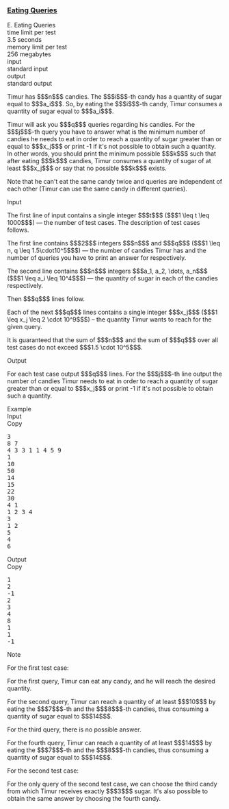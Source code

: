 <h3><a href="https://codeforces.com/contest/1676/problem/E" target="_blank" rel="noopener noreferrer">Eating Queries</a></h3>

<div class="header"><div class="title">E. Eating Queries</div><div class="time-limit"><div class="property-title">time limit per test</div>3.5 seconds</div><div class="memory-limit"><div class="property-title">memory limit per test</div>256 megabytes</div><div class="input-file input-standard"><div class="property-title">input</div>standard input</div><div class="output-file output-standard"><div class="property-title">output</div>standard output</div></div><div><p>Timur has $$$n$$$ candies. The $$$i$$$-th candy has a quantity of sugar equal to $$$a_i$$$. So, by eating the $$$i$$$-th candy, Timur consumes a quantity of sugar equal to $$$a_i$$$.</p><p>Timur will ask you $$$q$$$ queries regarding his candies. For the $$$j$$$-th query you have to answer what is the <span class="tex-font-style-bf">minimum</span> number of candies he needs to eat in order to reach a quantity of sugar <span class="tex-font-style-bf">greater than or equal to</span> $$$x_j$$$ or print <span class="tex-font-style-tt">-1</span> if it's not possible to obtain such a quantity. In other words, you should print the minimum possible $$$k$$$ such that after eating $$$k$$$ candies, Timur consumes a quantity of sugar of at least $$$x_j$$$ or say that no possible $$$k$$$ exists.</p><p>Note that he can't eat the same candy twice and queries are independent of each other (Timur can use the same candy in different queries).</p></div><div class="input-specification"><div class="section-title">Input</div><p>The first line of input contains a single integer $$$t$$$ ($$$1 \leq t \leq 1000$$$)  — the number of test cases. The description of test cases follows.</p><p>The first line contains $$$2$$$ integers $$$n$$$ and $$$q$$$ ($$$1 \leq n, q \leq 1.5\cdot10^5$$$) — the number of candies Timur has and the number of queries you have to print an answer for respectively.</p><p>The second line contains $$$n$$$ integers $$$a_1, a_2, \dots, a_n$$$ ($$$1 \leq a_i \leq 10^4$$$) — the quantity of sugar in each of the candies respectively.</p><p>Then $$$q$$$ lines follow. </p><p>Each of the next $$$q$$$ lines contains a single integer $$$x_j$$$ ($$$1 \leq x_j \leq 2 \cdot 10^9$$$) – the quantity Timur wants to reach for the given query.</p><p>It is guaranteed that the sum of $$$n$$$ and the sum of $$$q$$$ over all test cases do not exceed $$$1.5 \cdot 10^5$$$.</p></div><div class="output-specification"><div class="section-title">Output</div><p>For each test case output $$$q$$$ lines. For the $$$j$$$-th line output the number of candies Timur needs to eat in order to reach a quantity of sugar greater than or equal to $$$x_j$$$ or print <span class="tex-font-style-tt">-1</span> if it's not possible to obtain such a quantity.</p></div><div class="sample-tests"><div class="section-title">Example</div><div class="sample-test"><div class="input"><div class="title">Input<div title="Copy" data-clipboard-target="#id006050973131118762" id="id007465861092054189" class="input-output-copier">Copy</div></div><pre id="id006050973131118762"><div class="test-example-line test-example-line-even test-example-line-0">3</div><div class="test-example-line test-example-line-odd test-example-line-1">8 7</div><div class="test-example-line test-example-line-odd test-example-line-1">4 3 3 1 1 4 5 9</div><div class="test-example-line test-example-line-odd test-example-line-1">1</div><div class="test-example-line test-example-line-odd test-example-line-1">10</div><div class="test-example-line test-example-line-odd test-example-line-1">50</div><div class="test-example-line test-example-line-odd test-example-line-1">14</div><div class="test-example-line test-example-line-odd test-example-line-1">15</div><div class="test-example-line test-example-line-odd test-example-line-1">22</div><div class="test-example-line test-example-line-odd test-example-line-1">30</div><div class="test-example-line test-example-line-even test-example-line-2">4 1</div><div class="test-example-line test-example-line-even test-example-line-2">1 2 3 4</div><div class="test-example-line test-example-line-even test-example-line-2">3</div><div class="test-example-line test-example-line-odd test-example-line-3">1 2</div><div class="test-example-line test-example-line-odd test-example-line-3">5</div><div class="test-example-line test-example-line-odd test-example-line-3">4</div><div class="test-example-line test-example-line-odd test-example-line-3">6</div></pre></div><div class="output"><div class="title">Output<div title="Copy" data-clipboard-target="#id002545925848735652" id="id005945322989710282" class="input-output-copier">Copy</div></div><pre id="id002545925848735652">1
2
-1
2
3
4
8
1
1
-1
</pre></div></div></div><div class="note"><div class="section-title">Note</div><p>For the first test case:</p><p>For the first query, Timur can eat any candy, and he will reach the desired quantity.</p><p>For the second query, Timur can reach a quantity of at least $$$10$$$ by eating the $$$7$$$-th and the $$$8$$$-th candies, thus consuming a quantity of sugar equal to $$$14$$$.</p><p>For the third query, there is no possible answer.</p><p>For the fourth query, Timur can reach a quantity of at least $$$14$$$ by eating the $$$7$$$-th and the $$$8$$$-th candies, thus consuming a quantity of sugar equal to $$$14$$$.</p><p>For the second test case:</p><p>For the only query of the second test case, we can choose the third candy from which Timur receives exactly $$$3$$$ sugar. It's also possible to obtain the same answer by choosing the fourth candy.</p></div>